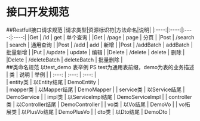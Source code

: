 # 接口开发规范  
##Restfull接口请求规范 
|请求类型|资源标识符|方法命名|说明|
|:----:|:----:|:----:|:----:|
|Get | /id | get | 单个查询 |
|Get | /page | page | 分页 |
|Post | /search | search | 通用查询 |
|Post | /add | add | 新增 |
|Post | /addBatch | addBatch | 批量新增 |
|Put | /update | update | 编辑 |
|Delete | /delete | delete | 删除 |
|Delete | /deleteBatch | deleteBatch | 批量删除 |  
##类命名规范
    以test_demo 表举例 PS test为通用表前缀，demo为表的业务描述  
| 类 | 说明 | 举例 |
| :---: | :---: | :---: |  
| entity类 | 以Entity结尾 | DemoEntity |  
| mapper类 | 以Mapper结尾 | DemoMapper |
| service类 | 以Service结尾 | DemoService |
| impl类 | 以ServiceImpl结尾 | DemoServiceImpl |
| controller类 | 以Controller结尾 | DemoController |
| vo类 | 以Vo结尾 | DemoVo |
| vo拓展类 | 以PlusVo结尾 | DemoPlusVo |
| dto类 | 以Dto结尾 | DemoDto |